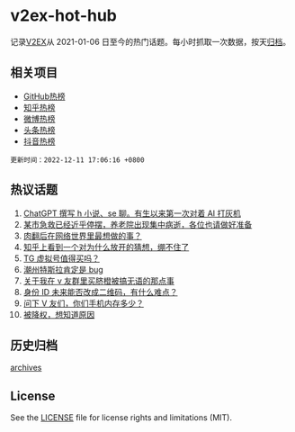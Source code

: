 # v2ex-hot-hub

 记录[V2EX](https://www.v2ex.com/)从 2021-01-06 日至今的热门话题。每小时抓取一次数据，按天[归档](archives)。
 
 ## 相关项目

- [GitHub热榜](https://github.com/snaildev/github-hot-hub)
- [知乎热榜](https://github.com/snaildev/zhihu-hot-hub)
- [微博热榜](https://github.com/snaildev/weibo-hot-hub)
- [头条热榜](https://github.com/snaildev/toutiao-hot-hub)
- [抖音热榜](https://github.com/snaildev/douyin-hot-hub)


 `更新时间：2022-12-11 17:06:16 +0800`

## 热议话题

1. [ChatGPT 撰写 h 小说、se 聊。有生以来第一次对着 AI 打灰机](https://www.v2ex.com/t/901653)
1. [某市急救已经近乎停摆，养老院出现集中病逝，各位也请做好准备](https://www.v2ex.com/t/901697)
1. [肉翻后在网络世界里最想做的事？](https://www.v2ex.com/t/901626)
1. [知乎上看到一个对为什么放开的猜想，绷不住了](https://www.v2ex.com/t/901686)
1. [TG 虚拟号值得买吗？](https://www.v2ex.com/t/901581)
1. [潮州特斯拉肯定是 bug](https://www.v2ex.com/t/901595)
1. [关于我在 v 友群里买脐橙被搞无语的那点事](https://www.v2ex.com/t/901685)
1. [身份 ID 未来能否改成二维码，有什么难点？](https://www.v2ex.com/t/901663)
1. [问下 V 友们，你们手机内存多少？](https://www.v2ex.com/t/901660)
1. [被降权，想知道原因](https://www.v2ex.com/t/901675)

## 历史归档

[archives](archives)

## License

See the [LICENSE](LICENSE) file for license rights and limitations (MIT).
